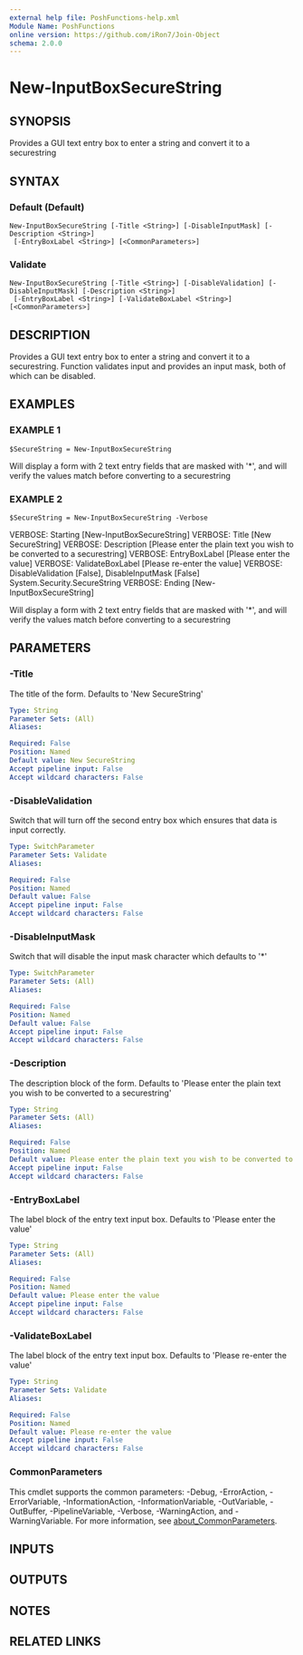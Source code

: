 ```yaml
---
external help file: PoshFunctions-help.xml
Module Name: PoshFunctions
online version: https://github.com/iRon7/Join-Object
schema: 2.0.0
---
```


# New-InputBoxSecureString

## SYNOPSIS
Provides a GUI text entry box to enter a string and convert it to a securestring

## SYNTAX

### Default (Default)
```
New-InputBoxSecureString [-Title <String>] [-DisableInputMask] [-Description <String>]
 [-EntryBoxLabel <String>] [<CommonParameters>]
```

### Validate
```
New-InputBoxSecureString [-Title <String>] [-DisableValidation] [-DisableInputMask] [-Description <String>]
 [-EntryBoxLabel <String>] [-ValidateBoxLabel <String>] [<CommonParameters>]
```

## DESCRIPTION
Provides a GUI text entry box to enter a string and convert it to a securestring.
Function validates input and provides an input mask, both of which can be disabled.

## EXAMPLES

### EXAMPLE 1
```
$SecureString = New-InputBoxSecureString
```

Will display a form with 2 text entry fields that are masked with '*', and will verify the values match before converting to a securestring

### EXAMPLE 2
```
$SecureString = New-InputBoxSecureString -Verbose
```

VERBOSE: Starting \[New-InputBoxSecureString\]
VERBOSE: Title \[New SecureString\]
VERBOSE: Description \[Please enter the plain text you wish to be converted to a securestring\]
VERBOSE: EntryBoxLabel \[Please enter the value\]
VERBOSE: ValidateBoxLabel \[Please re-enter the value\]
VERBOSE: DisableValidation \[False\], DisableInputMask \[False\]
System.Security.SecureString
VERBOSE: Ending \[New-InputBoxSecureString\]

Will display a form with 2 text entry fields that are masked with '*', and will verify the values match before converting to a securestring

## PARAMETERS

### -Title
The title of the form.
Defaults to 'New SecureString'

```yaml
Type: String
Parameter Sets: (All)
Aliases:

Required: False
Position: Named
Default value: New SecureString
Accept pipeline input: False
Accept wildcard characters: False
```

### -DisableValidation
Switch that will turn off the second entry box which ensures that data is input correctly.

```yaml
Type: SwitchParameter
Parameter Sets: Validate
Aliases:

Required: False
Position: Named
Default value: False
Accept pipeline input: False
Accept wildcard characters: False
```

### -DisableInputMask
Switch that will disable the input mask character which defaults to '*'

```yaml
Type: SwitchParameter
Parameter Sets: (All)
Aliases:

Required: False
Position: Named
Default value: False
Accept pipeline input: False
Accept wildcard characters: False
```

### -Description
The description block of the form.
Defaults to 'Please enter the plain text you wish to be converted to a securestring'

```yaml
Type: String
Parameter Sets: (All)
Aliases:

Required: False
Position: Named
Default value: Please enter the plain text you wish to be converted to a securestring
Accept pipeline input: False
Accept wildcard characters: False
```

### -EntryBoxLabel
The label block of the entry text input box.
Defaults to 'Please enter the value'

```yaml
Type: String
Parameter Sets: (All)
Aliases:

Required: False
Position: Named
Default value: Please enter the value
Accept pipeline input: False
Accept wildcard characters: False
```

### -ValidateBoxLabel
The label block of the entry text input box.
Defaults to 'Please re-enter the value'

```yaml
Type: String
Parameter Sets: Validate
Aliases:

Required: False
Position: Named
Default value: Please re-enter the value
Accept pipeline input: False
Accept wildcard characters: False
```

### CommonParameters
This cmdlet supports the common parameters: -Debug, -ErrorAction, -ErrorVariable, -InformationAction, -InformationVariable, -OutVariable, -OutBuffer, -PipelineVariable, -Verbose, -WarningAction, and -WarningVariable. For more information, see [about_CommonParameters](http://go.microsoft.com/fwlink/?LinkID=113216).

## INPUTS

## OUTPUTS

## NOTES

## RELATED LINKS
